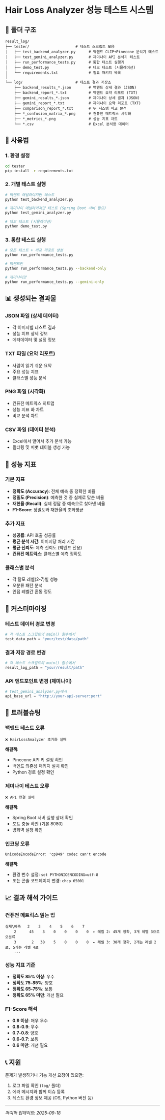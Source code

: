# Hair Loss Analyzer 성능 테스트 시스템

## 📁 폴더 구조

```
result_log/
├── tester/                     # 테스트 스크립트 모음
│   ├── test_backend_analyzer.py      # 백엔드 CLIP+Pinecone 분석기 테스트
│   ├── test_gemini_analyzer.py       # 제미나이 API 분석기 테스트
│   ├── run_performance_tests.py      # 통합 테스트 실행기
│   ├── demo_test.py                  # 데모 테스트 (시뮬레이션)
│   └── requirements.txt              # 필요 패키지 목록
│
└── log/                        # 테스트 결과 저장소
    ├── backend_results_*.json        # 백엔드 상세 결과 (JSON)
    ├── backend_report_*.txt          # 백엔드 요약 리포트 (TXT)
    ├── gemini_results_*.json         # 제미나이 상세 결과 (JSON)
    ├── gemini_report_*.txt           # 제미나이 요약 리포트 (TXT)
    ├── comparison_report_*.txt       # 두 시스템 비교 분석
    ├── *_confusion_matrix_*.png      # 컨퓨전 메트릭스 시각화
    ├── *_metrics_*.png               # 성능 지표 차트
    └── *.csv                         # Excel 분석용 데이터
```

## 🚀 사용법

### 1. 환경 설정

```bash
cd tester
pip install -r requirements.txt
```

### 2. 개별 테스트 실행

```bash
# 백엔드 애널라이저만 테스트
python test_backend_analyzer.py

# 제미나이 애널라이저만 테스트 (Spring Boot 서버 필요)
python test_gemini_analyzer.py

# 데모 테스트 (시뮬레이션)
python demo_test.py
```

### 3. 통합 테스트 실행

```bash
# 모든 테스트 + 비교 리포트 생성
python run_performance_tests.py

# 백엔드만
python run_performance_tests.py --backend-only

# 제미나이만
python run_performance_tests.py --gemini-only
```

## 📊 생성되는 결과물

### JSON 파일 (상세 데이터)
- 각 이미지별 테스트 결과
- 성능 지표 상세 정보
- 메타데이터 및 설정 정보

### TXT 파일 (요약 리포트)
- 사람이 읽기 쉬운 요약
- 주요 성능 지표
- 클래스별 성능 분석

### PNG 파일 (시각화)
- 컨퓨전 메트릭스 히트맵
- 성능 지표 바 차트
- 비교 분석 차트

### CSV 파일 (데이터 분석)
- Excel에서 열어서 추가 분석 가능
- 필터링 및 피벗 테이블 생성 가능

## 🎯 성능 지표

### 기본 지표
- **정확도 (Accuracy)**: 전체 예측 중 정확한 비율
- **정밀도 (Precision)**: 예측한 것 중 실제로 맞춘 비율
- **재현율 (Recall)**: 실제 정답 중 예측으로 찾아낸 비율
- **F1-Score**: 정밀도와 재현율의 조화평균

### 추가 지표
- **성공률**: API 호출 성공률
- **평균 분석 시간**: 이미지당 처리 시간
- **평균 신뢰도**: 예측 신뢰도 (백엔드 전용)
- **컨퓨전 메트릭스**: 클래스별 예측 정확도

### 클래스별 분석
- 각 탈모 레벨(2-7)별 성능
- 오분류 패턴 분석
- 인접 레벨간 혼동 정도

## 🔧 커스터마이징

### 테스트 데이터 경로 변경
```python
# 각 테스트 스크립트의 main() 함수에서
test_data_path = "your/test/data/path"
```

### 결과 저장 경로 변경
```python
# 각 테스트 스크립트의 main() 함수에서
result_log_path = "your/result/path"
```

### API 엔드포인트 변경 (제미나이)
```python
# test_gemini_analyzer.py에서
api_base_url = "http://your-api-server:port"
```

## 🐛 트러블슈팅

### 백엔드 테스트 오류
```
❌ HairLossAnalyzer 초기화 실패
```
**해결책:**
- Pinecone API 키 설정 확인
- 백엔드 의존성 패키지 설치 확인
- Python 경로 설정 확인

### 제미나이 테스트 오류
```
❌ API 연결 실패
```
**해결책:**
- Spring Boot 서버 실행 상태 확인
- 포트 충돌 확인 (기본 8080)
- 방화벽 설정 확인

### 인코딩 오류
```
UnicodeEncodeError: 'cp949' codec can't encode
```
**해결책:**
- 환경 변수 설정: `set PYTHONIOENCODING=utf-8`
- 또는 콘솔 코드페이지 변경: `chcp 65001`

## 📈 결과 해석 가이드

### 컨퓨전 메트릭스 읽는 법
```
실제\예측   2    3    4    5    6    7
    2      45    3    0    0    0    0  ← 레벨 2: 45개 정확, 3개 레벨 3으로 오분류
    3       2   38    5    0    0    0  ← 레벨 3: 38개 정확, 2개는 레벨 2로, 5개는 레벨 4로
    ...
```

### 성능 지표 기준
- **정확도 85% 이상**: 우수
- **정확도 75-85%**: 양호
- **정확도 65-75%**: 보통
- **정확도 65% 미만**: 개선 필요

### F1-Score 해석
- **0.9 이상**: 매우 우수
- **0.8-0.9**: 우수
- **0.7-0.8**: 양호
- **0.6-0.7**: 보통
- **0.6 미만**: 개선 필요

## 📞 지원

문제가 발생하거나 기능 개선 요청이 있으면:
1. 로그 파일 확인 (`log/` 폴더)
2. 에러 메시지와 함께 이슈 등록
3. 테스트 환경 정보 제공 (OS, Python 버전 등)

---

*마지막 업데이트: 2025-09-18*